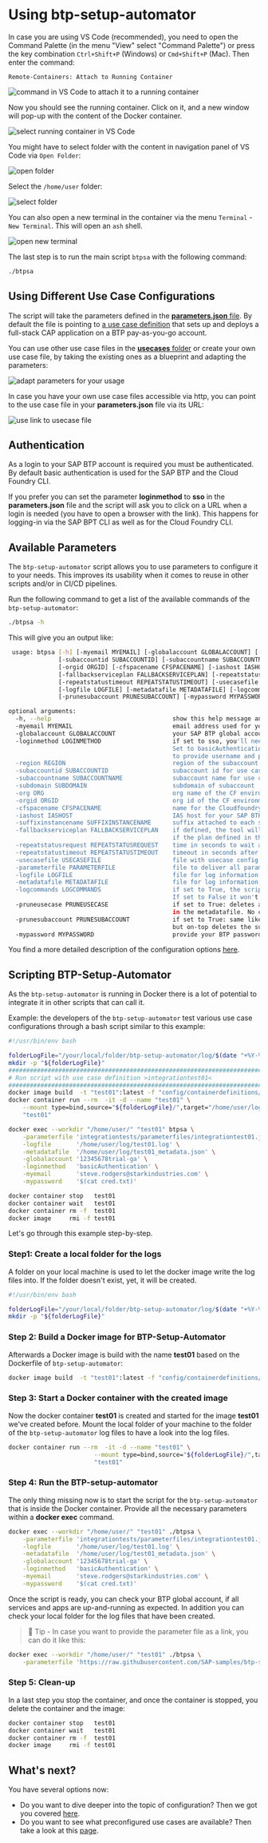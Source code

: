 # Using btp-setup-automator

In case you are using VS Code (recommended), you need to open the Command Palette (in the menu "View" select "Command Palette") or press the key combination `Ctrl+Shift+P` (Windows) or `Cmd+Shift+P` (Mac). Then enter the command:

```text
Remote-Containers: Attach to Running Container
```

![command in VS Code to attach it to a running container](pics/quick-guide-step00.png)

Now you should see the running container. Click on it, and a new window will pop-up with the content of the Docker container.

![select running container in VS Code](pics/quick-guide-step01.png)

You might have to select folder with the content in navigation panel of VS Code via `Open Folder`:

![open folder](pics/quick-guide-step02.png)

Select the `/home/user` folder:

![select folder](pics/quick-guide-step03.png)

You can also open a new terminal in the container via the menu `Terminal` - `New Terminal`. This will open an `ash` shell.

![open new terminal](pics/quick-guide-step04.png)

The last step is to run the main script `btpsa` with the following command:

```bash
./btpsa
```

## Using Different Use Case Configurations

The script will take the parameters defined in the [**parameters.json** file](../parameters.json). By default the file is pointing to [a use case definition](../usecases/released/cap_app_launchpad.json) that sets up and deploys a full-stack CAP application on a BTP pay-as-you-go account.

You can use other use case files in the [**usecases** folder](../usecases/) or create your own use case file, by taking the existing ones as a blueprint and adapting the parameters:

![adapt parameters for your usage](pics/quick-guide-step05.png)

In case you have your own use case files accessible via http, you can point to the use case file in your **parameters.json** file via its URL:

![use link to usecase file](pics/quick-guide-step06.png)

## Authentication

As a login to your SAP BTP account is required you must be authenticated. By default basic authentication is used for the SAP BTP and the Cloud Foundry CLI.

If you prefer you can set the parameter **loginmethod** to **sso** in the **parameters.json** file and the script will ask you to click on a URL when a login is needed (you have to open a browser with the link). This happens for logging-in via the SAP BPT CLI as well as for the Cloud Foundry CLI.

## Available Parameters

The `btp-setup-automator` script allows you to use parameters to configure it to your needs. This improves its usability when it comes to reuse in other scripts and/or in CI/CD pipelines.

Run the following command to get a list of the available commands of the `btp-setup-automator`:

```bash
./btpsa -h
```

This will give you an output like:

```bash
 usage: btpsa [-h] [-myemail MYEMAIL] [-globalaccount GLOBALACCOUNT] [-loginmethod LOGINMETHOD] [-region REGION] 
              [-subaccountid SUBACCOUNTID] [-subaccountname SUBACCOUNTNAME] [-subdomain SUBDOMAIN] [-org ORG] 
              [-orgid ORGID] [-cfspacename CFSPACENAME] [-iashost IASHOST] [-suffixinstancename SUFFIXINSTANCENAME] 
              [-fallbackserviceplan FALLBACKSERVICEPLAN] [-repeatstatusrequest REPEATSTATUSREQUEST] 
              [-repeatstatustimeout REPEATSTATUSTIMEOUT] [-usecasefile USECASEFILE] [-parameterfile PARAMETERFILE] 
              [-logfile LOGFILE] [-metadatafile METADATAFILE] [-logcommands LOGCOMMANDS] [-pruneusecase PRUNEUSECASE] 
              [-prunesubaccount PRUNESUBACCOUNT] [-mypassword MYPASSWORD] 

optional arguments:
  -h, --help                                  show this help message and exit
  -myemail MYEMAIL                            email address used for your SAP BTP account
  -globalaccount GLOBALACCOUNT                your SAP BTP global account
  -loginmethod LOGINMETHOD                    if set to sso, you'll need to open a link provided in a browser to login. 
                                              Set to basicAuthentication (default) the script will ask if you want 
                                              to provide username and password.
  -region REGION                              region of the subaccount for use case
  -subaccountid SUBACCOUNTID                  subaccount id for use case
  -subaccountname SUBACCOUNTNAME              subaccount name for use case
  -subdomain SUBDOMAIN                        subdomain of subaccount
  -org ORG                                    org name of the CF environment for use case
  -orgid ORGID                                org id of the CF environment for use case
  -cfspacename CFSPACENAME                    name for the Cloudfoundry space
  -iashost IASHOST                            IAS host for your SAP BTP sub account
  -suffixinstancename SUFFIXINSTANCENAME      suffix attached to each service instance created
  -fallbackserviceplan FALLBACKSERVICEPLAN    if defined, the tool will use the defined name as fallback service plan, 
                                              if the plan defined in the use case is not supported
  -repeatstatusrequest REPEATSTATUSREQUEST    time in seconds to wait after requesting status info (pulling)
  -repeatstatustimeout REPEATSTATUSTIMEOUT    timeout in seconds after which requests should be stopped
  -usecasefile USECASEFILE                    file with usecase config
  -parameterfile PARAMETERFILE                file to deliver all parameters within a single json file
  -logfile LOGFILE                            file for log information
  -metadatafile METADATAFILE                  file for log information
  -logcommands LOGCOMMANDS                    if set to True, the script will log all commands sent to the SAP BTP account. 
                                              If set to False it won't
  -pruneusecase PRUNEUSECASE                  if set to True: deletes all assets of a usecase based on the collected info
                                              in the metadatafile. No confirmation message. USE WITH CARE!!!
  -prunesubaccount PRUNESUBACCOUNT            if set to True: same like -pruneusecase, 
                                              but on-top deletes the subaccount. USE WITH CARE!!!
  -mypassword MYPASSWORD                      provide your BTP password via the command line. USE WITH CARE!!!
```

You find a more detailed description of the configuration options [here](./SAMPLECONFIG.md).

## Scripting BTP-Setup-Automator

As the `btp-setup-automator` is running in Docker there is a lot of potential to integrate it in other scripts that can call it.

Example: the developers of the `btp-setup-automator` test various use case configurations through a bash script similar to this example:

```bash
#!/usr/bin/env bash

folderLogFile="/your/local/folder/btp-setup-automator/log/$(date "+%Y-%m-%d")/"
mkdir -p "${folderLogFile}"
##########################################################################################################
# Run script with use case definition >integrationtest01<
##########################################################################################################
docker image build  -t "test01":latest -f "config/containerdefinitions/btp-setup-automator/Dockerfile"  .
docker container run --rm  -it -d --name "test01" \
    --mount type=bind,source="${folderLogFile}/",target="/home/user/log/" \
    "test01"

docker exec --workdir "/home/user/" "test01" btpsa \
    -parameterfile 'integrationtests/parameterfiles/integrationtest01.json' \
    -logfile       '/home/user/log/test01.log' \
    -metadatafile  '/home/user/log/test01_metadata.json' \
    -globalaccount '12345678trial-ga' \
    -loginmethod   'basicAuthentication' \
    -myemail       'steve.rodgers@starkindustries.com' \
    -mypassword    '$(cat cred.txt)'

docker container stop   test01
docker container wait   test01
docker container rm -f  test01
docker image     rmi -f test01
```

Let's go through this example step-by-step.

### Step1: Create a local folder for the logs

A folder on your local machine is used to let the docker image write the log files into. If the folder doesn't exist, yet, it will be created.

```bash
#!/usr/bin/env bash

folderLogFile="/your/local/folder/btp-setup-automator/log/$(date "+%Y-%m-%d")/"
mkdir -p "${folderLogFile}"
```

### Step 2: Build a Docker image for BTP-Setup-Automator

Afterwards a Docker image is build with the name **test01** based on the Dockerfile of `btp-setup-automator`:

```bash
docker image build  -t "test01":latest -f "config/containerdefinitions/btp-setup-automator/Dockerfile"  .
```

### Step 3: Start a Docker container with the created image

Now the docker container **test01** is created and started for the image **test01** we've created before. Mount the local folder of your machine to the folder of the `btp-setup-automator` log files to have a look into the log files.

```bash
docker container run --rm  -it -d --name "test01" \
                        --mount type=bind,source="${folderLogFile}/",target="/home/user/log/" \
                        "test01"
```

### Step 4: Run the BTP-setup-automator

The only thing missing now is to start the script for the `btp-setup-automator` that is inside the Docker container. Provide all the necessary parameters within a **docker exec** command.

```bash
docker exec --workdir "/home/user/" "test01" ./btpsa \
    -parameterfile 'integrationtests/parameterfiles/integrationtest01.json' \
    -logfile       '/home/user/log/test01.log' \
    -metadatafile  '/home/user/log/test01_metadata.json' \
    -globalaccount '12345678trial-ga' \
    -loginmethod   'basicAuthentication' \
    -myemail       'steve.rodgers@starkindustries.com' \
    -mypassword    '$(cat cred.txt)'
```

Once the script is ready, you can check your BTP global account, if all services and apps are up-and-running as expected. In addition you can check your local folder for the log files that have been created.

> 📝 Tip - In case you want to provide the parameter file as a link, you can do it like this:

  ```bash
  docker exec --workdir "/home/user/" "test01" ./btpsa \
      -parameterfile 'https://raw.githubusercontent.com/SAP-samples/btp-setup-automator/main/parameters.json' 
  ```

### Step 5: Clean-up

In a last step you stop the container, and once the container is stopped, you delete the container and the image:

```bash
docker container stop   test01
docker container wait   test01
docker container rm -f  test01
docker image     rmi -f test01
```

## What's next?

You have several options now:

- Do you want to dive deeper into the topic of configuration? Then we got you covered [here](SAMPLECONFIG.md).
- Do you want to see what preconfigured use cases are available? Then take a look at this [page](USECASES.md).
 